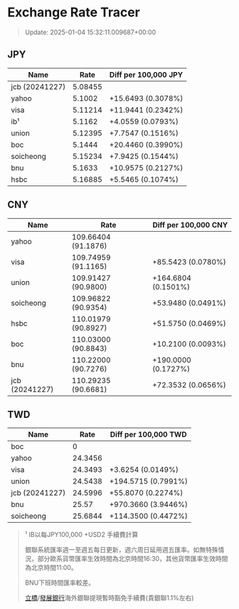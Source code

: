 # Exchange Rate Tracer

> Update: 2025-01-04 15:32:11.009687+00:00

## JPY

| Name           |    Rate | Diff per 100,000 JPY   |
|----------------|---------|------------------------|
| jcb (20241227) | 5.08455 |                        |
| yahoo          | 5.1002  | +15.6493 (0.3078%)     |
| visa           | 5.11214 | +11.9441 (0.2342%)     |
| ib¹            | 5.1162  | +4.0559 (0.0793%)      |
| union          | 5.12395 | +7.7547 (0.1516%)      |
| boc            | 5.1444  | +20.4460 (0.3990%)     |
| soicheong      | 5.15234 | +7.9425 (0.1544%)      |
| bnu            | 5.1633  | +10.9575 (0.2127%)     |
| hsbc           | 5.16885 | +5.5465 (0.1074%)      |

## CNY

| Name           | Rate                | Diff per 100,000 CNY   |
|----------------|---------------------|------------------------|
| yahoo          | 109.66404	(91.1876) |                        |
| visa           | 109.74959	(91.1165) | +85.5423 (0.0780%)     |
| union          | 109.91427	(90.9800) | +164.6804 (0.1501%)    |
| soicheong      | 109.96822	(90.9354) | +53.9480 (0.0491%)     |
| hsbc           | 110.01979	(90.8927) | +51.5750 (0.0469%)     |
| boc            | 110.03000	(90.8843) | +10.2100 (0.0093%)     |
| bnu            | 110.22000	(90.7276) | +190.0000 (0.1727%)    |
| jcb (20241227) | 110.29235	(90.6681) | +72.3532 (0.0656%)     |

## TWD

| Name           |    Rate | Diff per 100,000 TWD   |
|----------------|---------|------------------------|
| boc            |  0      |                        |
| yahoo          | 24.3456 |                        |
| visa           | 24.3493 | +3.6254 (0.0149%)      |
| union          | 24.5438 | +194.5715 (0.7991%)    |
| jcb (20241227) | 24.5996 | +55.8070 (0.2274%)     |
| bnu            | 25.57   | +970.3660 (3.9446%)    |
| soicheong      | 25.6844 | +114.3500 (0.4472%)    |


> ¹ IB以每JPY100,000 +USD2 手續費計算
>
> 銀聯系統匯率週一至週五每日更新，週六周日延用週五匯率。如無特殊情況，部分歐系貨幣匯率生效時間為北京時間16:30，其他貨幣匯率生效時間為北京時間11:00。
>
> BNU下班時間匯率較差。
>
> [立橋](https://www.wlbank.com.mo/uploads/ueditor/file/20181211/1544536513900230.pdf)/[發展銀行](https://www.mdb.com.mo/Service_Charges_20230728.pdf)海外銀聯提現暫時豁免手續費(貴銀聯1.1%左右)

